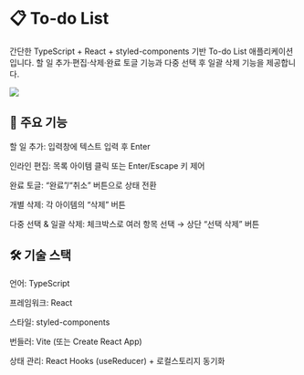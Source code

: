 # 📋 To-do List
간단한 TypeScript + React + styled-components 기반 To-do List 애플리케이션입니다. 할 일 추가·편집·삭제·완료 토글 기능과 다중 선택 후 일괄 삭제 기능을 제공합니다.

![](/)

## 🔎 주요 기능 
할 일 추가: 입력창에 텍스트 입력 후 Enter

인라인 편집: 목록 아이템 클릭 또는 Enter/Escape 키 제어

완료 토글: “완료”/“취소” 버튼으로 상태 전환

개별 삭제: 각 아이템의 “삭제” 버튼

다중 선택 & 일괄 삭제: 체크박스로 여러 항목 선택 → 상단 “선택 삭제” 버튼

## 🛠️ 기술 스택
언어: TypeScript

프레임워크: React

스타일: styled-components

번들러: Vite (또는 Create React App)

상태 관리: React Hooks (useReducer) + 로컬스토리지 동기화